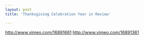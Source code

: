 ```yaml
---
layout: post
title: 'Thanksgiving Celebration Year in Review'

---
```


http://www.vimeo.com/16891661
http://www.vimeo.com/16891361
